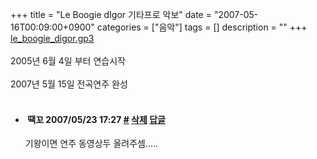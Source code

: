 +++
title = "Le Boogie dIgor 기타프로 악보"
date = "2007-05-16T00:09:00+0900"
categories = ["음악"]
tags = []
description = ""
+++
<span class="copyright_entry" style="display:block;" title="Le Boogie dIgor 기타프로 악보@@**@@http://shed.egloos.com/1567378"></span>
<a href="http://pds5.egloos.com/pds/200705/16/82/le_boogie_digor.gp3">le_boogie_digor.gp3</a>
<br>
<br>2005년 6월 4일 부터 연습시작
<br>
<br>2007년 5월 15일 전곡연주 완성
<br>
<br> 
<!--
       <rdf:RDF xmlns:rdf="http://www.w3.org/1999/02/22-rdf-syntax-ns#"
		    xmlns:dc="http://purl.org/dc/elements/1.1/"
		    xmlns:trackback="http://madskills.com/public/xml/rss/module/trackback/">
       <rdf:Description
	        rdf:about="http://shed.egloos.com/1567378"
	        dc:identifier="http://shed.egloos.com/1567378"
	        dc:title="Le Boogie dIgor 기타프로 악보"
	        trackback:ping="http://shed.egloos.com/tb/1567378"/>
       </rdf:RDF>
       -->

<ul><li class="comment_item"> <h4 class="comment_writer_info"> <span class="comment_gravatar"><img src="http://md.egloos.com/img/eg/profile_anonymous.jpg" alt=""></span> <span class="comment_writer">땍꼬</span> <span class="comment_datetime" title="2007/05/23 17:27">2007/05/23 17:27</span> <span class="comment_link"><a name="6061968" href="http://shed.egloos.com/1567378#6061968" title="#">#</a> </span> <span class="comment_admin"> <a href="#" onclick="delComment_view('a0003782','1567378','6061968','','','0'); return false;">삭제</a> <a href="javascript:;" onclick="replyComment('replyform1567378','1567378','6061968',5,'','http://', '', 'http://shed.egloos.com/1567378#cmt','','0'); return false;" title="답글">답글</a> </span> <span class="comment_security"></span> </h4>
 <div id="comment_6061968">
  기왕이면 연주 동영상두 올려주셈.....
 </div> 
 <div id="reply1567378_6061968" class="comment_write reply_write" style="display:none;"></div> </li></ul>